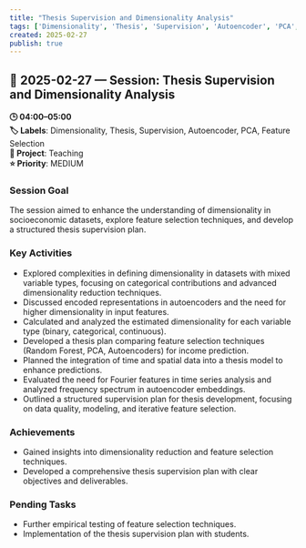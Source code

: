 ```yaml
---
title: "Thesis Supervision and Dimensionality Analysis"
tags: ['Dimensionality', 'Thesis', 'Supervision', 'Autoencoder', 'PCA', 'Feature Selection']
created: 2025-02-27
publish: true
---
```


## 📅 2025-02-27 — Session: Thesis Supervision and Dimensionality Analysis

**🕒 04:00–05:00**  
**🏷️ Labels**: Dimensionality, Thesis, Supervision, Autoencoder, PCA, Feature Selection  
**📂 Project**: Teaching  
**⭐ Priority**: MEDIUM  


### Session Goal
The session aimed to enhance the understanding of dimensionality in socioeconomic datasets, explore feature selection techniques, and develop a structured thesis supervision plan.

### Key Activities
- Explored complexities in defining dimensionality in datasets with mixed variable types, focusing on categorical contributions and advanced dimensionality reduction techniques.
- Discussed encoded representations in autoencoders and the need for higher dimensionality in input features.
- Calculated and analyzed the estimated dimensionality for each variable type (binary, categorical, continuous).
- Developed a thesis plan comparing feature selection techniques (Random Forest, PCA, Autoencoders) for income prediction.
- Planned the integration of time and spatial data into a thesis model to enhance predictions.
- Evaluated the need for Fourier features in time series analysis and analyzed frequency spectrum in autoencoder embeddings.
- Outlined a structured supervision plan for thesis development, focusing on data quality, modeling, and iterative feature selection.

### Achievements
- Gained insights into dimensionality reduction and feature selection techniques.
- Developed a comprehensive thesis supervision plan with clear objectives and deliverables.

### Pending Tasks
- Further empirical testing of feature selection techniques.
- Implementation of the thesis supervision plan with students.
